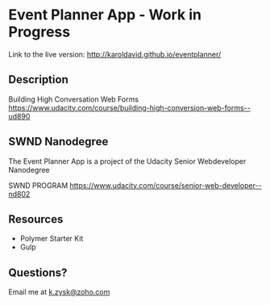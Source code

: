 # Event Planner App - Work in Progress

Link to the live version: http://karoldavid.github.io/eventplanner/

## Description

Building High Conversation Web Forms
https://www.udacity.com/course/building-high-conversion-web-forms--ud890

## SWND Nanodegree

The Event Planner App is a project of the Udacity Senior Webdeveloper Nanodegree

SWND PROGRAM https://www.udacity.com/course/senior-web-developer--nd802 

## Resources

* Polymer Starter Kit
* Gulp

## Questions?

Email me at k.zysk@zoho.com
